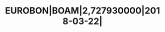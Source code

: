 ---
layout: asset
title: EUROBON|BOAM|2,727930000|2018-03-22|                        
isin: US06051GEW50
---
